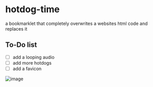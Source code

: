 # hotdog-time
a bookmarklet that completely overwrites a websites html code and replaces it

## To-Do list
- [ ] add a looping audio
- [ ] add more hotdogs
- [ ] add a favicon

![image](https://i.imgur.com/JWO6a2o.png)
